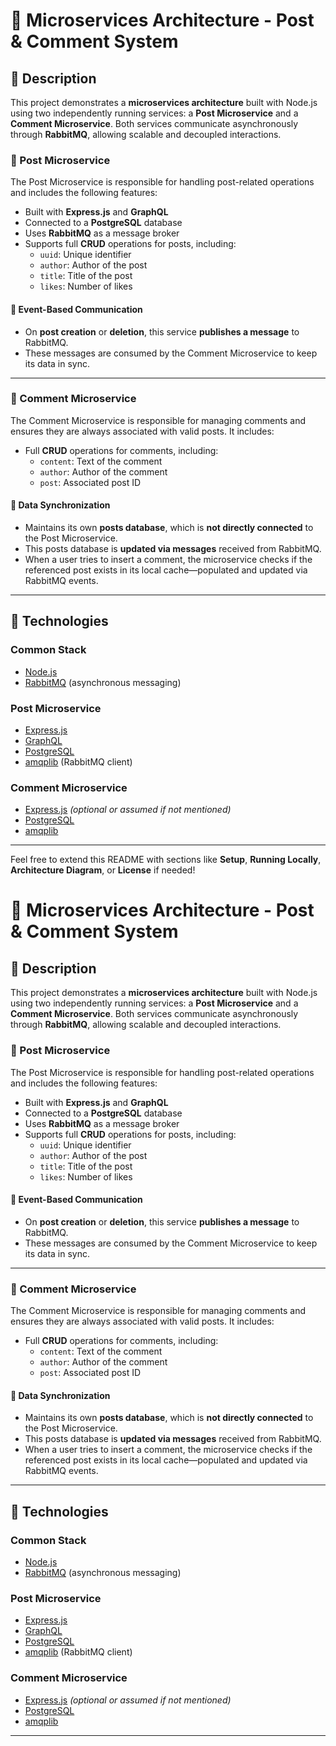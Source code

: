 # 🧩 Microservices Architecture - Post & Comment System

## 📄 Description

This project demonstrates a **microservices architecture** built with Node.js using two independently running services: a **Post Microservice** and a **Comment Microservice**. Both services communicate asynchronously through **RabbitMQ**, allowing scalable and decoupled interactions.

### 📝 Post Microservice

The Post Microservice is responsible for handling post-related operations and includes the following features:

- Built with **Express.js** and **GraphQL**
- Connected to a **PostgreSQL** database
- Uses **RabbitMQ** as a message broker
- Supports full **CRUD** operations for posts, including:
  - `uuid`: Unique identifier
  - `author`: Author of the post
  - `title`: Title of the post
  - `likes`: Number of likes

#### 🔁 Event-Based Communication

- On **post creation** or **deletion**, this service **publishes a message** to RabbitMQ.
- These messages are consumed by the Comment Microservice to keep its data in sync.

---

### 💬 Comment Microservice

The Comment Microservice is responsible for managing comments and ensures they are always associated with valid posts. It includes:

- Full **CRUD** operations for comments, including:
  - `content`: Text of the comment
  - `author`: Author of the comment
  - `post`: Associated post ID

#### 🔄 Data Synchronization

- Maintains its own **posts database**, which is **not directly connected** to the Post Microservice.
- This posts database is **updated via messages** received from RabbitMQ.
- When a user tries to insert a comment, the microservice checks if the referenced post exists in its local cache—populated and updated via RabbitMQ events.

---

## 🚀 Technologies

### Common Stack
- [Node.js](https://nodejs.org/)
- [RabbitMQ](https://www.rabbitmq.com/) (asynchronous messaging)

### Post Microservice
- [Express.js](https://expressjs.com/)
- [GraphQL](https://graphql.org/)
- [PostgreSQL](https://www.postgresql.org/)
- [amqplib](https://www.npmjs.com/package/amqplib) (RabbitMQ client)

### Comment Microservice
- [Express.js](https://expressjs.com/) *(optional or assumed if not mentioned)*
- [PostgreSQL](https://www.postgresql.org/)
- [amqplib](https://www.npmjs.com/package/amqplib)

---

Feel free to extend this README with sections like **Setup**, **Running Locally**, **Architecture Diagram**, or **License** if needed!
# 🧩 Microservices Architecture - Post & Comment System

## 📄 Description

This project demonstrates a **microservices architecture** built with Node.js using two independently running services: a **Post Microservice** and a **Comment Microservice**. Both services communicate asynchronously through **RabbitMQ**, allowing scalable and decoupled interactions.

### 📝 Post Microservice

The Post Microservice is responsible for handling post-related operations and includes the following features:

- Built with **Express.js** and **GraphQL**
- Connected to a **PostgreSQL** database
- Uses **RabbitMQ** as a message broker
- Supports full **CRUD** operations for posts, including:
  - `uuid`: Unique identifier
  - `author`: Author of the post
  - `title`: Title of the post
  - `likes`: Number of likes

#### 🔁 Event-Based Communication

- On **post creation** or **deletion**, this service **publishes a message** to RabbitMQ.
- These messages are consumed by the Comment Microservice to keep its data in sync.

---

### 💬 Comment Microservice

The Comment Microservice is responsible for managing comments and ensures they are always associated with valid posts. It includes:

- Full **CRUD** operations for comments, including:
  - `content`: Text of the comment
  - `author`: Author of the comment
  - `post`: Associated post ID

#### 🔄 Data Synchronization

- Maintains its own **posts database**, which is **not directly connected** to the Post Microservice.
- This posts database is **updated via messages** received from RabbitMQ.
- When a user tries to insert a comment, the microservice checks if the referenced post exists in its local cache—populated and updated via RabbitMQ events.

---

## 🚀 Technologies

### Common Stack
- [Node.js](https://nodejs.org/)
- [RabbitMQ](https://www.rabbitmq.com/) (asynchronous messaging)

### Post Microservice
- [Express.js](https://expressjs.com/)
- [GraphQL](https://graphql.org/)
- [PostgreSQL](https://www.postgresql.org/)
- [amqplib](https://www.npmjs.com/package/amqplib) (RabbitMQ client)

### Comment Microservice
- [Express.js](https://expressjs.com/) *(optional or assumed if not mentioned)*
- [PostgreSQL](https://www.postgresql.org/)
- [amqplib](https://www.npmjs.com/package/amqplib)

---
